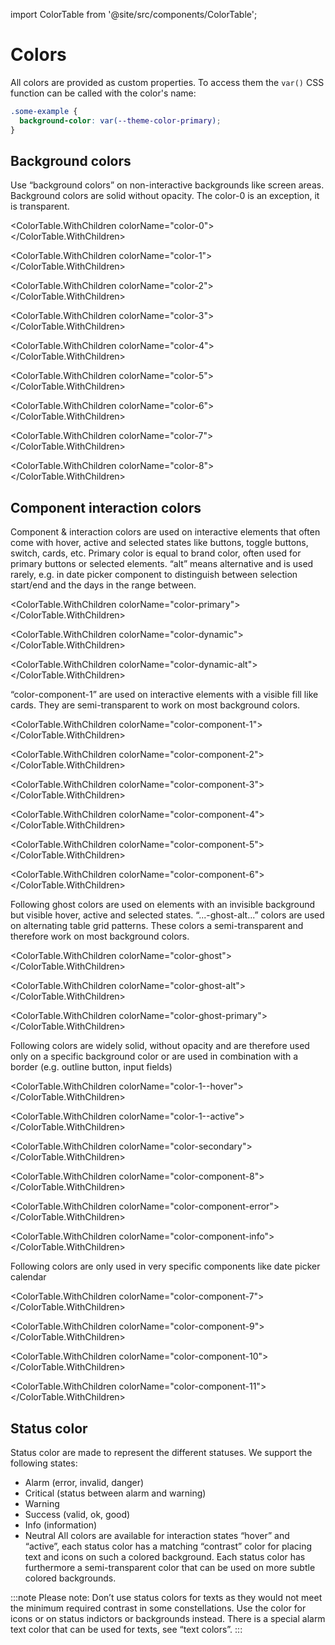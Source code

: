 import ColorTable from '@site/src/components/ColorTable';

# Colors

All colors are provided as custom properties.
To access them the `var()` CSS function can be called with the color's name:

```css
.some-example {
  background-color: var(--theme-color-primary);
}
```

## Background colors

Use “background colors” on non-interactive backgrounds like screen areas. Background colors are solid without opacity. The color-0 is an exception, it is transparent.

<ColorTable.WithChildren colorName="color-0">
</ColorTable.WithChildren>

<ColorTable.WithChildren colorName="color-1">
</ColorTable.WithChildren>

<ColorTable.WithChildren colorName="color-2">
</ColorTable.WithChildren>

<ColorTable.WithChildren colorName="color-3">
</ColorTable.WithChildren>

<ColorTable.WithChildren colorName="color-4">
</ColorTable.WithChildren>

<ColorTable.WithChildren colorName="color-5">
</ColorTable.WithChildren>

<ColorTable.WithChildren colorName="color-6">
</ColorTable.WithChildren>

<ColorTable.WithChildren colorName="color-7">
</ColorTable.WithChildren>

<ColorTable.WithChildren colorName="color-8">
</ColorTable.WithChildren>

## Component interaction colors

Component & interaction colors are used on interactive elements that often come with hover, active and selected states like buttons, toggle buttons, switch, cards, etc. Primary color is equal to brand color, often used for primary buttons or selected elements. “alt” means alternative and is used rarely, e.g. in date picker component to distinguish between selection start/end and the days in the range between.

<ColorTable.WithChildren colorName="color-primary">
</ColorTable.WithChildren>

<ColorTable.WithChildren colorName="color-dynamic">
</ColorTable.WithChildren>

<ColorTable.WithChildren colorName="color-dynamic-alt">
</ColorTable.WithChildren>

“color-component-1” are used on interactive elements with a visible fill like cards. They are semi-transparent to work on most background colors.

<ColorTable.WithChildren colorName="color-component-1">
</ColorTable.WithChildren>

<ColorTable.WithChildren colorName="color-component-2">
</ColorTable.WithChildren>

<ColorTable.WithChildren colorName="color-component-3">
</ColorTable.WithChildren>

<ColorTable.WithChildren colorName="color-component-4">
</ColorTable.WithChildren>

<ColorTable.WithChildren colorName="color-component-5">
</ColorTable.WithChildren>

<ColorTable.WithChildren colorName="color-component-6">
</ColorTable.WithChildren>

Following ghost colors are used on elements with an invisible background but visible hover, active and selected states. “...-ghost-alt...” colors are used on alternating table grid patterns. These colors a semi-transparent and therefore work on most background colors.

<ColorTable.WithChildren colorName="color-ghost">
</ColorTable.WithChildren>

<ColorTable.WithChildren colorName="color-ghost-alt">
</ColorTable.WithChildren>

<ColorTable.WithChildren colorName="color-ghost-primary">
</ColorTable.WithChildren>

Following colors are widely solid, without opacity and are therefore used only on a specific background color or are used in combination with a border (e.g. outline button, input fields)

<ColorTable.WithChildren colorName="color-1--hover">
</ColorTable.WithChildren>

<ColorTable.WithChildren colorName="color-1--active">
</ColorTable.WithChildren>

<ColorTable.WithChildren colorName="color-secondary">
</ColorTable.WithChildren>

<ColorTable.WithChildren colorName="color-component-8">
</ColorTable.WithChildren>

<ColorTable.WithChildren colorName="color-component-error">
</ColorTable.WithChildren>

<ColorTable.WithChildren colorName="color-component-info">
</ColorTable.WithChildren>

Following colors are only used in very specific components like date picker calendar

<ColorTable.WithChildren colorName="color-component-7">
</ColorTable.WithChildren>

<ColorTable.WithChildren colorName="color-component-9">
</ColorTable.WithChildren>

<ColorTable.WithChildren colorName="color-component-10">
</ColorTable.WithChildren>

<ColorTable.WithChildren colorName="color-component-11">
</ColorTable.WithChildren>

## Status color

Status color are made to represent the different statuses. We support the following states:

- Alarm (error, invalid, danger)
- Critical (status between alarm and warning)
- Warning
- Success (valid, ok, good)
- Info (information)
- Neutral
  All colors are available for interaction states “hover” and “active”, each status color has a matching “contrast” color for placing text and icons on such a colored background.
  Each status color has furthermore a semi-transparent color that can be used on more subtle colored backgrounds.

:::note
Please note:
Don’t use status colors for texts as they would not meet the minimum required contrast in some constellations. Use the color for icons or on status indictors or backgrounds instead.
There is a special alarm text color that can be used for texts, see “text colors”.
:::
